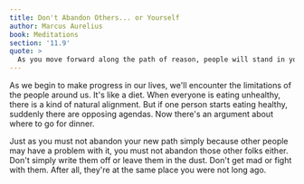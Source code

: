 ```yaml
---
title: Don't Abandon Others... or Yourself
author: Marcus Aurelius
book: Meditations
section: '11.9'
quote: >
  As you move forward along the path of reason, people will stand in your way. They will never be able to keep you from doing what's sound, so don't let them knock out your goodwill for them. Keep a steady watch on both fronts, not only for well-based judgments and actions, but also for gentleness with those who would obstruct our path or create other difficulties. For getting angry is also a weakness, just as much as abandoning the task or surrendering under panic. For doing either is an equal desertion—the one by shrinking back and the other by estrangement from family and friend.
---
```


As we begin to make progress in our lives, we'll encounter the limitations of the people around us. It's like a diet. When everyone is eating unhealthy, there is a kind of natural alignment. But if one person starts eating healthy, suddenly there are opposing agendas. Now there's an argument about where to go for dinner.

Just as you must not abandon your new path simply because other people may have a problem with it, you must not abandon those other folks either. Don't simply write them off or leave them in the dust. Don't get mad or fight with them. After all, they're at the same place you were not long ago.
